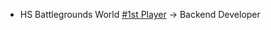 - HS Battlegrounds World [#1st Player](https://esports.gg/news/hearthstone/rimgosu-wins-battlegrounds-lobby-legends/) -> Backend Developer
